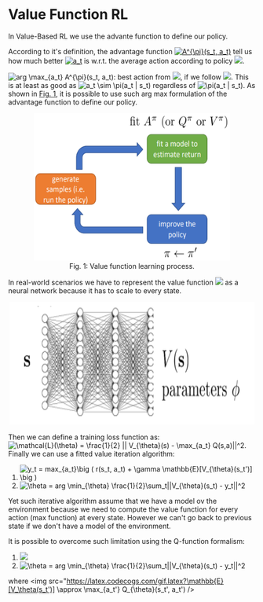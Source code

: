 # Value Function RL
In Value-Based RL we use the advante function to define our policy.

According to it's definition, the advantage function <a href="https://www.codecogs.com/eqnedit.php?latex=A^{\pi}(s_t,&space;a_t)" target="_blank"><img src="https://latex.codecogs.com/gif.latex?A^{\pi}(s_t,&space;a_t)" title="A^{\pi}(s_t, a_t)" /></a> tell us how much better <a href="https://www.codecogs.com/eqnedit.php?latex=a_t" target="_blank"><img src="https://latex.codecogs.com/gif.latex?a_t" title="a_t" /></a> is w.r.t. the average action according to policy <a href="https://www.codecogs.com/eqnedit.php?latex=\pi" target="_blank"><img src="https://latex.codecogs.com/gif.latex?\pi"/></a>.

<img src="https://latex.codecogs.com/gif.latex?arg&space;\max_{a_t}&space;A^{\pi}(s_t,&space;a_t)" title="arg \max_{a_t} A^{\pi}(s_t, a_t)" />: best action from <img src="https://latex.codecogs.com/gif.latex?s_t"/>, if we follow <img src="https://latex.codecogs.com/gif.latex?\pi"/>. This is at least as good as <img src="https://latex.codecogs.com/gif.latex?a_t\sim\pi(a_t|s_t)" title="a_t \sim \pi(a_t | s_t)" /> regardless of <img src="https://latex.codecogs.com/gif.latex?\pi(a_t|s_t)" title="\pi(a_t | s_t)" />.
As shown in [Fig. 1](#fig-v-function-learning), it is possible to use such arg max formulation of the advantage function to define our policy.


<p align="center">
    <img src="./figures/v-function-learning-process.png" width="400px" height="300px"/>
    <br />
    <a name="fig-v-function-learning"> Fig. 1: Value function learning process.</a>
</p>


In real-world scenarios we have to represent the value function <img src="https://latex.codecogs.com/gif.latex?V^{\pi}(s_t)" /> as a neural network because it has to scale to every state.

<p align="center">
    <img src="./figures/value-function-approx.png" width="500px" height="250px"/>
    <br />
</p>

Then we can define a training loss function as: <img src="https://latex.codecogs.com/gif.latex?\mathcal{L}(\theta)&space;=&space;\frac{1}{2}&space;||&space;V_{\theta}(s)&space;-&space;\max_{a_t}&space;Q(s,a)||^2" title="\mathcal{L}(\theta) = \frac{1}{2} || V_{\theta}(s) - \max_{a_t} Q(s,a)||^2" />.
Finally we can use a fitted value iteration algorithm:
1. <img src="https://latex.codecogs.com/gif.latex?y_t&space;=&space;max_{a_t}\big&space;(&space;r(s_t,&space;a_t)&space;&plus;&space;\gamma&space;\mathbb{E}[V_{\theta}(s_t')]&space;\big&space;)" title="y_t = max_{a_t}\big ( r(s_t, a_t) + \gamma \mathbb{E}[V_{\theta}(s_t')] \big )" />
2. <img src="https://latex.codecogs.com/gif.latex?\theta&space;=&space;arg&space;\min_{\theta}&space;\frac{1}{2}\sum_t||V_{\theta}(s_t)&space;-&space;y_t||^2" title="\theta = arg \min_{\theta} \frac{1}{2}\sum_t||V_{\theta}(s_t) - y_t||^2" />
Yet such iterative algorithm assume that we have a model ov the environment because we need to compute the value function for every action (max function) at every state. However we can't go back to previous state if we don't have a model of the environment.

It is possible to overcome such limitation using the Q-function formalism:
1. <img src="https://latex.codecogs.com/gif.latex?y_t&space;=&space;r(s_t,&space;a_t)&space;&plus;&space;\gamma&space;\mathbb{E}[V_{\theta}(s_t')]" />
2. <img src="https://latex.codecogs.com/gif.latex?\theta&space;=&space;arg&space;\min_{\theta}&space;\frac{1}{2}\sum_t||Q_{\theta}(s_t, a_t)&space;-&space;y_t||^2" title="\theta = arg \min_{\theta} \frac{1}{2}\sum_t||V_{\theta}(s_t) - y_t||^2" />
where <img src="https://latex.codecogs.com/gif.latex?\mathbb{E}[V_\theta(s_t')] \approx \max_{a_t'} Q_{\theta}(s_t', a_t') />